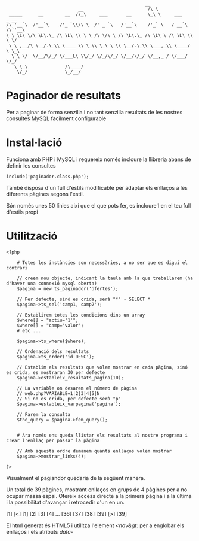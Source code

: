                                                         __                    
	                           __                        /\ \                   
	 _____      __        __  /\_\     ___       __      \_\ \     ___    _ __  
	/\ '__`\  /'__`\    /'_ `\\/\ \  /' _ `\   /'__`\    /'_` \   / __`\ /\`'__\
	\ \ \L\ \/\ \L\.\_ /\ \L\ \\ \ \ /\ \/\ \ /\ \L\.\_ /\ \L\ \ /\ \L\ \\ \ \/ 
	 \ \ ,__/\ \__/.\_\\ \____ \\ \_\\ \_\ \_\\ \__/.\_\\ \___,_\\ \____/ \ \_\ 
	  \ \ \/  \/__/\/_/ \/___L\ \\/_/ \/_/\/_/ \/__/\/_/ \/__,_ / \/___/   \/_/ 
	   \ \_\              /\____/                                               
	    \/_/              \_/__/                                




Paginador de resultats
======================

Per a paginar de forma senzilla i no tant senzilla resultats de les nostres consultes MySQL facilment configurable


Instal·lació
============

Funciona amb PHP i MySQL i requereix només incloure la llibreria abans de definir les consultes

    include('paginador.class.php');
    
També disposa d'un full d'estils modificable per adaptar els enllaços a les diferents pàgines segons l'estil.

Són només unes 50 línies així que el que pots fer, es incloure'l en el teu full d'estils propi


# Utilització

    <?php
    
        # Totes les instàncies son necessàries, a no ser que es digui el contrari
    
        // creem nou objecte, indicant la taula amb la que treballarem (ha d'haver una connexió mysql oberta)
        $pagina = new ts_paginador('ofertes'); 		
        
        // Per defecte, sinó es crida, serà "*" - SELECT * 
        $pagina->ts_sel('camp1, camp2');
        
        // Establirem totes les condicions dins un array
        $where[] = "actiu='1'";
        $where[] = "camp='valor';
        # etc ...
        
        $pagina->ts_where($where); 					
        
        // Ordenació dels resultats
        $pagina->ts_order('id DESC');
        
        // Establim els resultats que volem mostrar en cada pàgina, sinó es crida, es mostraran 30 per defecte
        $pagina->estableix_resultats_pagina(10); 	
        
        // La variable on desarem el número de pàgina
        // web.php?VARIABLE=1|2|3|4|5|N
        // Si no es crida, per defecte serà "p"
        $pagina->estableix_varpagina('pagina');
			
        // Farem la consulta    
        $the_query = $pagina->fem_query();

  
        # Ara només ens queda llistar els resultats al nostre programa i crear l'enllaç per passar la pàgina
        
        // Amb aquesta ordre demanem quants enllaços volem mostrar
        $pagina->mostrar_links(4);
        
    ?>
        
Visualment el pagiandor quedaria de la següent manera.

Un total de 39 pàgines, mostrant enllaços en grups de 4 pàgines per a no ocupar massa espai.
Ofereix access directe a la primera pàgina i a la última i la possibilitat d'avançar i retrocedir d'un en un.

[1] [<] [1] [2] [3] [4] ... [36] [37] [38] [39] [>] [39]

El html generat és HTML5 i utilitza l'element *&lt;nav&gt:* per a englobar els enllaços i els atributs *data-*




























